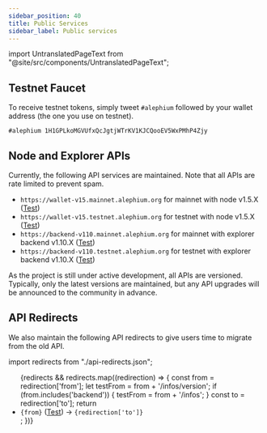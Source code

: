 ```yaml
---
sidebar_position: 40
title: Public Services
sidebar_label: Public services
---
```


import UntranslatedPageText from "@site/src/components/UntranslatedPageText";

<UntranslatedPageText />

## Testnet Faucet

To receive testnet tokens, simply tweet `#alephium` followed by your wallet address (the one you use on testnet).

```
#alephium 1H1GPLkoMGVUfxQcJgtjWTrKV1KJCQooEV5WxPMhP4Zjy
```

## Node and Explorer APIs

Currently, the following API services are maintained. Note that all APIs are rate limited to prevent spam.
* `https://wallet-v15.mainnet.alephium.org` for mainnet with node v1.5.X ([Test](https://wallet-v15.mainnet.alephium.org/infos/version))
* `https://wallet-v15.testnet.alephium.org` for testnet with node v1.5.X ([Test](https://wallet-v15.testnet.alephium.org/infos/version))
* `https://backend-v110.mainnet.alephium.org` for mainnet with explorer backend v1.10.X ([Test](https://backend-v110.mainnet.alephium.org/infos))
* `https://backend-v110.testnet.alephium.org` for testnet with explorer backend v1.10.X ([Test](https://backend-v110.testnet.alephium.org/infos))

As the project is still under active development, all APIs are versioned. Typically, only the latest versions are maintained, but any API upgrades will be announced to the community in advance.

## API Redirects

We also maintain the following API redirects to give users time to migrate from the old API.

import redirects from "./api-redirects.json";

<ul>{redirects && redirects.map((redirection) => {
    const from = redirection['from'];
    let testFrom = from + '/infos/version';
    if (from.includes('backend')) {
        testFrom = from + '/infos';
    }
    const to = redirection['to'];
    return <li key={from}><code>{from}</code> (<a href={testFrom}>Test</a>) -> <code>{redirection['to']}</code></li>;
})}</ul>
